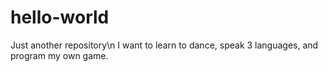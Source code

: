 # hello-world
Just another repository\n
I want to learn to dance, speak 3 languages, and program my own game.
